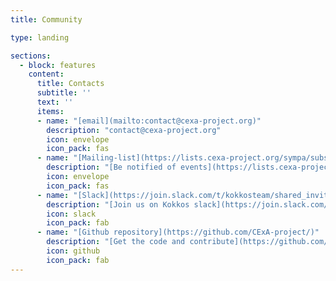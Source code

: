 ```yaml
---
title: Community

type: landing

sections:
  - block: features
    content:
      title: Contacts
      subtitle: ''
      text: ''
      items:
      - name: "[email](mailto:contact@cexa-project.org)"
        description: "contact@cexa-project.org"
        icon: envelope
        icon_pack: fas
      - name: "[Mailing-list](https://lists.cexa-project.org/sympa/subscribe/network)"
        description: "[Be notified of events](https://lists.cexa-project.org/sympa/subscribe/network)"
        icon: envelope
        icon_pack: fas
      - name: "[Slack](https://join.slack.com/t/kokkosteam/shared_invite/zt-2jbbafsab-dOUkTEUmuRdKesSfrRHwWQ)"
        description: "[Join us on Kokkos slack](https://join.slack.com/t/kokkosteam/shared_invite/zt-2jbbafsab-dOUkTEUmuRdKesSfrRHwWQ)"
        icon: slack
        icon_pack: fab
      - name: "[Github repository](https://github.com/CExA-project/)"
        description: "[Get the code and contribute](https://github.com/CExA-project/)"
        icon: github
        icon_pack: fab
---
```

